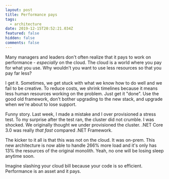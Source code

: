```yaml
---
layout: post
title: Performance pays
tags:
  - architecture
date: 2019-12-15T20:52:21.034Z
featured: false
hidden: false
comments: false
---
```

Many managers and leaders don't often realize that it pays to work on performance - _especially_ on the cloud. The cloud is a world where you pay for what you use. Why wouldn't you want to use less resources so that you pay far less? 

I get it. Sometimes, we get stuck with what we know how to do well and we fail to be creative. To reduce costs, we shrink timelines because it means less human resources working on the problem. Just get it "done". Use the good old framework, don't bother upgrading to the new stack, and upgrade when we're about to lose support.

Funny story. Last week, I made a mistake and I over provisioned a stress test. To my surprise after the test ran, the cluster did not crumble. I was shocked. We originally thought we under provisioned the cluster. .NET Core 3.0 was really _that fast_ compared .NET Framework. 

The kicker to it all is that this was not on the cloud. It was on-prem. This new architecture is now able to handle 266% more load and it's only has 13% the resources of the original monolith. Yeah, no one will be losing sleep anytime soon. 

Imagine slashing your cloud bill because your code is so efficient. Performance is an asset and it pays.
